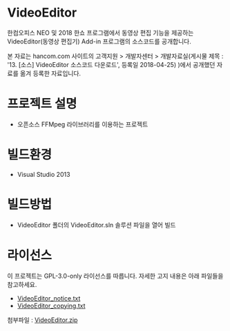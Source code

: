 VideoEditor
=============
한컴오피스 NEO 및 2018 한쇼 프로그램에서 동영상 편집 기능을 제공하는 VideoEditor(동영상 편집기) Add-in 프로그램의 소스코드를 공개합니다.

본 자료는 hancom.com 사이트의 고객지원 > 개발자센터 > 개발자료실(게시물 제목 : '13. [소스] VideoEditor 소스코드 다운로드',  등록일 2018-04-25) )에서 공개했던 자료를 옮겨 등록한 자료입니다. 

프로젝트 설명
=============
* 오픈소스 FFMpeg 라이브러리를 이용하는 프로젝트

빌드환경
=============
* Visual Studio 2013

빌드방법
=============
* VideoEditor 폴더의 VideoEditor.sln 솔루션 파일을 열어 빌드

라이선스
=============
이 프로젝트는 GPL-3.0-only 라이선스를 따릅니다. 자세한 고지 내용은 아래 파일들을 참고하세요.
* [VideoEditor_notice.txt](https://github.com/hancom-io/oss-download/blob/main/videoeditor/VideoEditor_notice.txt)
* [VideoEditor_copying.txt](https://github.com/hancom-io/oss-download/blob/main/videoeditor/VideoEditor_copying.txt)


첨부파일 : [VideoEditor.zip](https://github.com/hancom-io/oss-download/blob/main/videoeditor/VideoEditor.zip)
